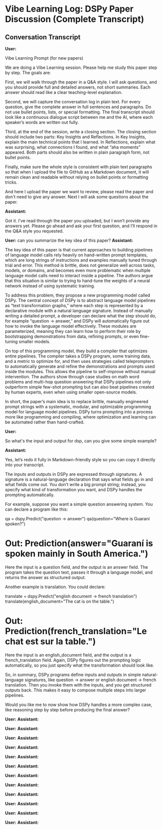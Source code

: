 
# Vibe Learning Log: DSPy Paper Discussion (Complete Transcript)

## Conversation Transcript

**User:** 

Vibe Learning Prompt (for new papers)

We are doing a Vibe Learning session. Please help me study this paper step by step. The goals are:

First, we will walk through the paper in a Q&A style. I will ask questions, and you should provide full and detailed answers, not short summaries. Each answer should read like a clear teaching-level explanation.

Second, we will capture the conversation log in plain text. For every question, give the complete answer in full sentences and paragraphs. Do not use bullet points, lists, or special formatting. The final transcript should look like a continuous dialogue script between me and the AI, where each speaker’s words are written out fully.

Third, at the end of the session, write a closing section. The closing section should include two parts: Key Insights and Reflections. In Key Insights, explain the main technical points that I learned. In Reflections, explain what was surprising, what connections I found, and what “aha moments” appeared. Both parts should also be written in plain paragraph form, not bullet points.

Finally, make sure the whole style is consistent with plain text paragraphs so that when I upload the file to GitHub as a Markdown document, it will remain clean and readable without relying on bullet points or formatting tricks.

And here I upload the paper we want to review, please read the paper and don't need to give any answer. Next I will ask some questions about the paper.

**Assistant:**  

Got it. I’ve read through the paper you uploaded, but I won’t provide any answers yet. Please go ahead and ask your first question, and I’ll respond in the Q&A style you requested.


**User:** can you summarize the key idea of this paper?
**Assistant:**  

The key idea of this paper is that current approaches to building pipelines of language model calls rely heavily on hand-written prompt templates, which are long strings of instructions and examples manually tuned through trial and error. This method is brittle, does not generalize well across tasks, models, or domains, and becomes even more problematic when multiple language model calls need to interact inside a pipeline. The authors argue that this situation is similar to trying to hand-tune the weights of a neural network instead of using systematic training.

To address this problem, they propose a new programming model called DSPy. The central concept of DSPy is to abstract language model pipelines as “text transformation graphs,” where each step is represented by a declarative module with a natural language signature. Instead of manually writing a detailed prompt, a developer can declare what the step should do, for example “question → answer,” and DSPy will automatically figure out how to invoke the language model effectively. These modules are parameterized, meaning they can learn how to perform their role by bootstrapping demonstrations from data, refining prompts, or even fine-tuning smaller models.

On top of this programming model, they build a compiler that optimizes entire pipelines. The compiler takes a DSPy program, some training data, and a metric to optimize for, and then uses strategies called teleprompters to automatically generate and refine the demonstrations and prompts used inside the modules. This allows the pipeline to self-improve without manual intervention. The authors show through case studies on math word problems and multi-hop question answering that DSPy pipelines not only outperform simple few-shot prompting but can also beat pipelines created by human experts, even when using smaller open-source models.

In short, the paper’s main idea is to replace brittle, manually engineered prompt strings with a systematic, modular, and optimizable programming model for language model pipelines. DSPy turns prompting into a process more like programming and compiling, where optimization and learning can be automated rather than hand-crafted.

**User:** 

So what's the input and output for dsp, can you give some simple example?

**Assistant:**  

Yes, let’s redo it fully in Markdown-friendly style so you can copy it directly into your transcript.

The inputs and outputs in DSPy are expressed through signatures. A signature is a natural-language declaration that says what fields go in and what fields come out. You don’t write a big prompt string; instead, you specify what kind of transformation you want, and DSPy handles the prompting automatically.

For example, suppose you want a simple question answering system. You can declare a program like this:

qa = dspy.Predict("question -> answer")
qa(question="Where is Guaraní spoken?")
# Out: Prediction(answer="Guaraní is spoken mainly in South America.")


Here the input is a question field, and the output is an answer field. The program takes the question text, passes it through a language model, and returns the answer as structured output.

Another example is translation. You could declare:

translate = dspy.Predict("english document -> french translation")
translate(english_document="The cat is on the table.")
# Out: Prediction(french_translation="Le chat est sur la table.")


Here the input is an english_document field, and the output is a french_translation field. Again, DSPy figures out the prompting logic automatically, so you just specify what the transformation should look like.

So, in summary, DSPy programs define inputs and outputs in simple natural-language signatures, like question -> answer or english document -> french translation. Then you invoke them with the inputs, and you get structured outputs back. This makes it easy to compose multiple steps into larger pipelines.

Would you like me to now show how DSPy handles a more complex case, like reasoning step by step before producing the final answer?

**User:** 
**Assistant:**  

**User:** 
**Assistant:**  

**User:** 
**Assistant:**  

**User:** 
**Assistant:**  

**User:** 
**Assistant:**  

**User:** 
**Assistant:**  

**User:** 
**Assistant:**  

**User:** 
**Assistant:**  

**User:** 
**Assistant:**  

**User:** 
**Assistant:**  

**User:** 
**Assistant:**  

**User:** 
**Assistant:**  
